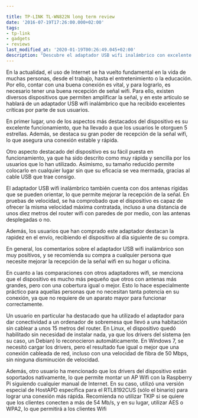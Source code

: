 ```yaml
---

title: TP-LINK TL-WN822N long term review
date: '2016-07-19T17:26:00.000+02:00'
tags:
- tp-link
- gadgets
- reviews
last_modified_at: '2020-01-19T00:26:49.045+02:00'
description: "Descubre el adaptador USB wifi inalámbrico con excelente velocidad y fácil instalación para una conexión de alta calidad."
---
```


En la actualidad, el uso de Internet se ha vuelto fundamental en la vida de muchas personas, desde el trabajo, hasta el entretenimiento o la educación. Por ello, contar con una buena conexión es vital, y para lograrlo, es necesario tener una buena recepción de señal wifi. Para ello, existen diversos dispositivos que permiten amplificar la señal, y en este artículo se hablará de un adaptador USB wifi inalámbrico que ha recibido excelentes críticas por parte de sus usuarios.

En primer lugar, uno de los aspectos más destacados del dispositivo es su excelente funcionamiento, que ha llevado a que los usuarios le otorguen 5 estrellas. Además, se destaca su gran poder de recepción de la señal wifi, lo que asegura una conexión estable y rápida.

Otro aspecto destacado del dispositivo es su fácil puesta en funcionamiento, ya que ha sido descrito como muy rápida y sencilla por los usuarios que lo han utilizado. Asimismo, su tamaño reducido permite colocarlo en cualquier lugar sin que su eficacia se vea mermada, gracias al cable USB que trae consigo.

El adaptador USB wifi inalámbrico también cuenta con dos antenas rígidas que se pueden orientar, lo que permite mejorar la recepción de la señal. En pruebas de velocidad, se ha comprobado que el dispositivo es capaz de ofrecer la misma velocidad máxima contratada, incluso a una distancia de unos diez metros del router wifi con paredes de por medio, con las antenas desplegadas o no.

Además, los usuarios que han comprado este adaptador destacan la rapidez en el envío, recibiendo el dispositivo al día siguiente de su compra.

En general, los comentarios sobre el adaptador USB wifi inalámbrico son muy positivos, y se recomienda su compra a cualquier persona que necesite mejorar la recepción de la señal wifi en su hogar u oficina.

En cuanto a las comparaciones con otros adaptadores wifi, se menciona que el dispositivo es mucho más pequeño que otros con antenas más grandes, pero con una cobertura igual o mejor. Esto lo hace especialmente práctico para aquellas personas que no necesitan tanta potencia en su conexión, ya que no requiere de un aparato mayor para funcionar correctamente.

Un usuario en particular ha destacado que ha utilizado el adaptador para dar conectividad a un ordenador de sobremesa que llevó a una habitación sin cablear a unos 15 metros del router. En Linux, el dispositivo quedó habilitado sin necesidad de instalar nada, ya que los drivers del sistema (en su caso, un Debian) lo reconocieron automáticamente. En Windows 7, se necesitó cargar los drivers, pero el resultado fue igual o mejor que una conexión cableada de red, incluso con una velocidad de fibra de 50 Mbps, sin ninguna disminución de velocidad.

Además, otro usuario ha mencionado que los drivers del dispositivo están soportados nativamente, lo que permite montar un AP Wifi con la Raspberry Pi siguiendo cualquier manual de Internet. En su caso, utilizó una versión especial de HostAPD específica para el RTL8192CUS (sólo el binario) para lograr una conexión más rápida. Recomienda no utilizar TKIP si se quiere que los clientes conecten a más de 54 Mb/s, y en su lugar, utilizar AES o WPA2, lo que permitirá a los clientes Wifi
